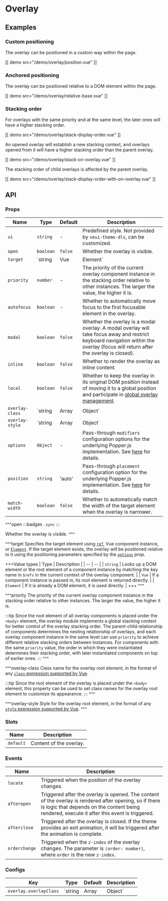 # Overlay

## Examples

### Custom positioning

The overlay can be positioned in a custom way within the page.

[[ demo src="/demo/overlay/position.vue" ]]

### Anchored positioning

The overlay can be positioned relative to a DOM element within the page.

[[ demo src="/demo/overlay/relative-base.vue" ]]

### Stacking order

For overlays with the same priority and at the same level, the later ones will have a higher stacking order.

[[ demo src="/demo/overlay/stack-display-order.vue" ]]

An opened overlay will establish a new stacking context, and overlays opened from it will have a higher stacking order than the parent overlay.

[[ demo src="/demo/overlay/stack-on-overlay.vue" ]]

The stacking order of child overlays is affected by the parent overlay.

[[ demo src="/demo/overlay/stack-display-order-with-on-overlay.vue" ]]

## API

### Props

| Name | Type | Default | Description |
| -- | -- | -- | -- |
| ``ui`` | `string` | - | Predefined style. Not provided by `veui-theme-dls`, can be customized. |
| ``open`` | `boolean` | `false` | Whether the overlay is visible. |
| ``target`` | `string | Vue | Element` | - | Specifies the target element using [`ref`](https://v2.vuejs.org/v2/guide/components-edge-cases.html#Accessing-Child-Component-Instances-amp-Child-Elements), Vue component instance, or [`Element`](https://developer.mozilla.org/en-US/docs/Web/API/Element). If the target element exists, the overlay will be positioned relative to it using the positioning parameters specified by the [`options`](#props-options) prop. |
| ``priority`` | `number` | - | The priority of the current overlay component instance in the stacking order relative to other instances. The larger the value, the higher it is. |
| ``autofocus`` | `boolean` | - | Whether to automatically move focus to the first focusable element in the overlay. |
| ``modal`` | `boolean` | `false` | Whether the overlay is a modal overlay. A modal overlay will take focus away and restrict keyboard navigation within the overlay (focus will return after the overlay is closed). |
| ``inline`` | `boolean` | `false` | Whether to render the overlay as inline content. |
| ``local`` | `boolean` | `false` | Whether to keep the overlay in its original DOM position instead of moving it to a global position and participate in [global overlay management](../advanced/overlay). |
| ``overlay-class`` | `string | Array | Object` | - | Class name for the overlay root element, in the format of any [`class` expression supported by Vue](https://v3.vuejs.org/guide/class-and-style.html#binding-html-classes). |
| ``overlay-style`` | `string | Array | Object` | - | Style for the overlay root element, in the format of any [`style` expression supported by Vue](https://v3.vuejs.org/guide/class-and-style.html#binding-inline-styles). |
| ``options`` | `Object` | - | Pass-through `modifiers` configuration options for the underlying Popper.js implementation. See [here](https://popper.js.org/docs/v1/#modifiers) for details. |
| ``position`` | `string` | 'auto' | Pass-through `placement` configuration option for the underlying Popper.js implementation. See [here](https://popper.js.org/docs/v1/#popperplacements--codeenumcode) for details. |
| ``match-width`` | `boolean` | `false` | Whether to automatically match the width of the target element when the overlay is narrower. |

^^^open
:::badges
`.sync`
:::

Whether the overlay is visible.
^^^

^^^target
Specifies the target element using [`ref`](https://v2.vuejs.org/v2/guide/components-edge-cases.html#Accessing-Child-Component-Instances-amp-Child-Elements), Vue component instance, or [`Element`](https://developer.mozilla.org/en-US/docs/Web/API/Element). If the target element exists, the overlay will be positioned relative to it using the positioning parameters specified by the [`options`](#props-options) prop.

+++Value types
| Type | Description |
| -- | -- |
| `string` | Looks up a DOM element or the root element of a component instance by matching the key name in `$refs` in the current context of the overlay component. |
| `Vue` | If a component instance is passed in, its root element is returned directly. |
| `Element` | If it is already a DOM element, it is used directly. |
+++
^^^

^^^priority
The priority of the current overlay component instance in the stacking order relative to other instances. The larger the value, the higher it is.

:::tip
Since the root element of all overlay components is placed under the `<body>` element, the overlay module implements a global stacking context for better control of the overlay stacking order. The parent-child relationship of components determines the nesting relationship of overlays, and each overlay component instance in the same level can use `priority` to achieve different relative stacking orders between instances. For components with the same `priority` value, the order in which they were instantiated determines their stacking order, with later instantiated components on top of earlier ones.
:::
^^^

^^^overlay-class
Class name for the overlay root element, in the format of any [`class` expression supported by Vue](https://v2.vuejs.org/v2/guide/class-and-style.html#Binding-HTML-Classes).

:::tip
Since the root element of the overlay is placed under the `<body>` element, this property can be used to set class names for the overlay root element to customize its appearance.
:::
^^^

^^^overlay-style
Style for the overlay root element, in the format of any [`style` expression supported by Vue](https://v2.vuejs.org/v2/guide/class-and-style.html#Binding-Inline-Styles).
^^^

### Slots

| Name | Description |
| -- | -- |
| ``default`` | Content of the overlay. |

### Events

| Name | Description |
| -- | -- |
| ``locate`` | Triggered when the position of the overlay changes. |
| ``afteropen`` | Triggered after the overlay is opened. The content of the overlay is rendered after opening, so if there is logic that depends on the content being rendered, execute it after this event is triggered. |
| ``afterclose`` | Triggered after the overlay is closed. If the theme provides an exit animation, it will be triggered after the animation is complete. |
| ``orderchange`` | Triggered when the `z-index` of the overlay changes. The parameter is `(order: number)`, where `order` is the new `z-index`. |

### Configs

| Key | Type | Default | Description |
| -- | -- | -- | -- |
| ``overlay.overlayClass`` | `string | Array | Object` | `[]` | Class name(s) to be added to the overlay container globally. The data format is any [class binding](https://v2.vuejs.org/v2/guide/class-and-style.html#Binding-HTML-Classes) supported by Vue. |
